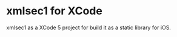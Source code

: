 xmlsec1 for XCode
=============

xmlsec1 as a XCode 5 project for build it as a static library for iOS.
